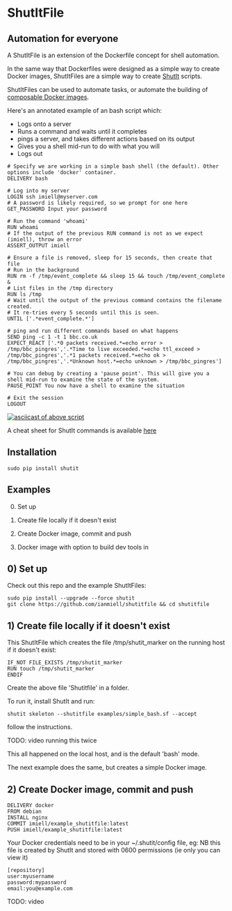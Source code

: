 # ShutItFile

## Automation for everyone

A ShutItFile is an extension of the Dockerfile concept for shell automation.

In the same way that Dockerfiles were designed as a simple way to create Docker images, ShutItFiles are a simple way to create [ShutIt](http://ianmiell.github.io/shutit/) scripts.

ShutItFiles can be used to automate tasks, or automate the building of [composable Docker images](https://github.com/ianmiell/shutit/blob/gh-pages/images/ShutIt.png).

Here's an annotated example of an bash script which:

- Logs onto a server
- Runs a command and waits until it completes
- pings a server, and takes different actions based on its output
- Gives you a shell mid-run to do with what you will
- Logs out

```
# Specify we are working in a simple bash shell (the default). Other options include 'docker' container.
DELIVERY bash

# Log into my server
LOGIN ssh imiell@myserver.com
# A password is likely required, so we prompt for one here
GET_PASSWORD Input your password

# Run the command 'whoami'
RUN whoami
# If the output of the previous RUN command is not as we expect (imiell), throw an error
ASSERT_OUTPUT imiell

# Ensure a file is removed, sleep for 15 seconds, then create that file
# Run in the background
RUN rm -f /tmp/event_complete && sleep 15 && touch /tmp/event_complete &
# List files in the /tmp directory
RUN ls /tmp
# Wait until the output of the previous command contains the filename created.
# It re-tries every 5 seconds until this is seen.
UNTIL ['.*event_complete.*']

# ping and run different commands based on what happens
SEND ping -c 1 -t 1 bbc.co.uk
EXPECT_REACT ['.*0 packets received.*=echo error > /tmp/bbc_pingres','.*Time to live exceeded.*=echo ttl_exceed > /tmp/bbc_pingres','.*1 packets received.*=echo ok > /tmp/bbc_pingres','.*Unknown host.*=echo unknown > /tmp/bbc_pingres']

# You can debug by creating a 'pause point'. This will give you a shell mid-run to examine the state of the system.
PAUSE_POINT You now have a shell to examine the situation

# Exit the session
LOGOUT
```

[![asciicast of above script](https://asciinema.org/a/48639.png)](https://asciinema.org/a/48639)

A cheat sheet for ShutIt commands is available [here](https://github.com/ianmiell/shutit-templates/blob/shutitfile/CheatSheet.md)

## Installation

```
sudo pip install shutit
```

## Examples 

0) Set up

1) Create file locally if it doesn't exist

2) Create Docker image, commit and push

3) Docker image with option to build dev tools in

## 0) Set up

Check out this repo and the example ShutItFiles:

```
sudo pip install --upgrade --force shutit
git clone https://github.com/ianmiell/shutitfile && cd shutitfile
```
                                                                                                                                             

## 1) Create file locally if it doesn't exist

This ShutItFile which creates the file /tmp/shutit_marker on the running host if it doesn't exist:

```
IF_NOT FILE_EXISTS /tmp/shutit_marker
RUN touch /tmp/shutit_marker
ENDIF
```

Create the above file 'Shutitfile' in a folder.

To run it, install ShutIt and run:

```
shutit skeleton --shutitfile examples/simple_bash.sf --accept
```

follow the instructions.

TODO: video running this twice

This all happened on the local host, and is the default 'bash' mode.

The next example does the same, but creates a simple Docker image.

## 2) Create Docker image, commit and push

```
DELIVERY docker
FROM debian
INSTALL nginx
COMMIT imiell/example_shutitfile:latest
PUSH imiell/example_shutitfile:latest
```

Your Docker credentials need to be in your ~/.shutit/config file, eg:
NB this file is created by ShutIt and stored with 0600 permissions (ie only you can view it)

```
[repository]
user:myusername
password:mypassword
email:you@example.com
```


TODO: video
